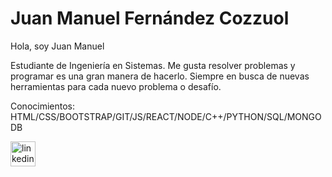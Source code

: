 # Juan Manuel Fernández Cozzuol

Hola, soy Juan Manuel

Estudiante de Ingeniería en Sistemas. Me gusta resolver problemas y programar es una gran manera de hacerlo. Siempre en busca de nuevas herramientas para cada nuevo problema o desafío.

Conocimientos: HTML/CSS/BOOTSTRAP/GIT/JS/REACT/NODE/C++/PYTHON/SQL/MONGODB

[<img src='https://cdn.jsdelivr.net/npm/simple-icons@3.0.1/icons/linkedin.svg' alt='linkedin' height='40'>](https://www.linkedin.com/in/juanmafcozzuol//) 
